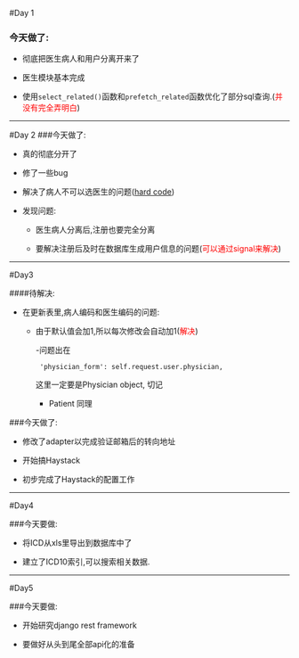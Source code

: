 #Day 1

### 今天做了:

- 彻底把医生病人和用户分离开来了

- 医生模块基本完成

- 使用```select_related()```函数和```prefetch_related```函数优化了部分sql查询.(<font color=red>并没有完全弄明白</font>)


---
#Day 2
###今天做了:
- 真的彻底分开了

- 修了一些bug

- 解决了病人不可以选医生的问题(<font color=red>[hard code](http://stackoverflow.com/questions/2216974/django-modelform-for-many-to-many-fields)</font>)

- 发现问题:
    - 医生病人分离后,注册也要完全分离
    
    - 要解决注册后及时在数据库生成用户信息的问题(<font color=red>可以通过signal来解决</font>)
    
---
#Day3

####待解决:

- 在更新表里,病人编码和医生编码的问题:

    - 由于默认值会加1,所以每次修改会自动加1(<font color=red>解决</font>)
    
        -问题出在
        
        ``` 'physician_form': self.request.user.physician,```
        
        这里一定要是Physician object, 切记
        
        - Patient 同理

###今天做了:

- 修改了adapter以完成验证邮箱后的转向地址

- 开始搞Haystack

- 初步完成了Haystack的配置工作

---

#Day4

###今天要做:

- 将ICD从xls里导出到数据库中了

- 建立了ICD10索引,可以搜索相关数据.
 
 ---
 
#Day5

###今天要做:

- 开始研究django rest framework

- 要做好从头到尾全部api化的准备

